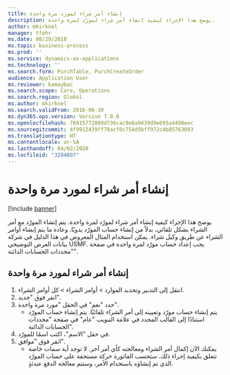 ```yaml
---
title: إنشاء أمر شراء لمورد مرة واحدة
description: يوضح هذا الإجراء كيفية إنشاء أمر شراء لمورّد لمرة واحدة.
author: mkirknel
manager: tfehr
ms.date: 08/29/2018
ms.topic: business-process
ms.prod: ''
ms.service: dynamics-ax-applications
ms.technology: ''
ms.search.form: PurchTable, PurchCreateOrder
audience: Application User
ms.reviewer: kamaybac
ms.search.scope: Core, Operations
ms.search.region: Global
ms.author: mkirknel
ms.search.validFrom: 2016-06-30
ms.dyn365.ops.version: Version 7.0.0
ms.openlocfilehash: 76915772809d736cac9e8a9439d9e693a4490eec
ms.sourcegitcommit: 4f9912439ff78acf0c754d5bff972c4b85763093
ms.translationtype: HT
ms.contentlocale: ar-SA
ms.lasthandoff: 04/02/2020
ms.locfileid: "3204897"
---
```

# <a name="create-a-purchase-order-for-a-one-time-supplier"></a>إنشاء أمر شراء لمورد مرة واحدة

[!include [banner](../../includes/banner.md)]

يوضح هذا الإجراء كيفية إنشاء أمر شراء لمورّد لمرة واحدة. يتم إنشاء المورّد مع أمر الشراء بشكل تلقائي، بدلاً من إنشاء حساب المورّد يدويًا. وعادة ما يتم إنشاء أوامر الشراء عن طريق وكيل شراء. يمكن استخدام المثال المعروض في هذا الدليل في شركة بيانات العرض التوضيحي USMF. يجب إعداد حساب مورّد لمرة واحدة في صفحة "محددات الحسابات الدائنة".


## <a name="create-a-purchase-order-for-a-one-time-supplier"></a>إنشاء أمر شراء لمورد مرة واحدة
1. انتقل إلى التدبير وتحديد الموارد > أوامر الشراء > كل أوامر الشراء.
2. انقر فوق "جديد".
3. حدد "نعم" في الحقل "مورد مرة واحدة‬".
    * يتم إنشاء حساب مورّد وتعيينه إلى أمر الشراء تلقائيًا. يتم إنشاء حساب المورّد استنادًا إلى القالب المحدد في علامة التبويب "عام" في صفحة "محددات الحسابات الدائنة‬".  
4. في حقل "الاسم"، اكتب اسمًا للمورّد.
5. انقر فوق "موافق".
    * يمكنك الآن إكمال أمر الشراء ومعالجته كأي أمر آخر. لا توجد أية سمات خاصة تتعلق بكيفية إجراء ذلك. ستحسب الفاتورة حركة مستحقة على حساب المورّد الذي تم إنشاؤه باستخدام الأمر، وستتم معالجة الدفع عندئذٍ.

